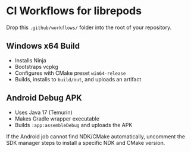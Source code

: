 # CI Workflows for librepods

Drop this `.github/workflows/` folder into the root of your repository.

## Windows x64 Build
- Installs Ninja
- Bootstraps vcpkg
- Configures with CMake preset `win64-release`
- Builds, installs to `build/out`, and uploads an artifact

## Android Debug APK
- Uses Java 17 (Temurin)
- Makes Gradle wrapper executable
- Builds `:app:assembleDebug` and uploads the APK

If the Android job cannot find NDK/CMake automatically,
uncomment the SDK manager steps to install a specific NDK and CMake version.
